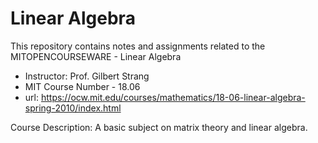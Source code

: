 # Linear Algebra
This repository contains notes and assignments related to the MITOPENCOURSEWARE - Linear Algebra 

- Instructor: Prof. Gilbert Strang
- MIT Course Number - 18.06
- url: https://ocw.mit.edu/courses/mathematics/18-06-linear-algebra-spring-2010/index.html

<p>
Course Description: A basic subject on matrix theory and linear algebra.

</p>
